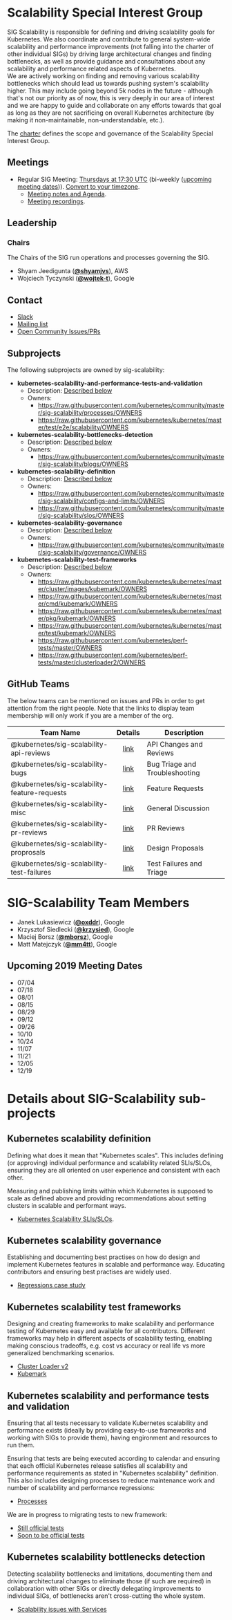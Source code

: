 <!---
This is an autogenerated file!

Please do not edit this file directly, but instead make changes to the
sigs.yaml file in the project root.

To understand how this file is generated, see https://git.k8s.io/community/generator/README.md
--->
# Scalability Special Interest Group

SIG Scalability is responsible for defining and driving scalability goals for Kubernetes. We also coordinate and contribute to general system-wide scalability and performance improvements (not falling into the charter of other individual SIGs) by driving large architectural changes and finding bottlenecks, as well as provide guidance and consultations about any scalability and performance related aspects of Kubernetes. <br/> We are actively working on finding and removing various scalability bottlenecks which should lead us towards pushing system's scalability higher. This may include going beyond 5k nodes in the future - although that's not our priority as of now, this is very deeply in our area of interest and we are happy to guide and collaborate on any efforts towards that goal as long as they are not sacrificing on overall Kubernetes architecture (by making it non-maintainable, non-understandable, etc.).

The [charter](charter.md) defines the scope and governance of the Scalability Special Interest Group.

## Meetings
* Regular SIG Meeting: [Thursdays at 17:30 UTC](https://docs.google.com/document/d/1FQx0BPlkkl1Bn0c9ocVBxYIKojpmrS1CFP5h0DI68AE/edit) (bi-weekly ([upcoming meeting dates](#upcoming-2019-meeting-dates))). [Convert to your timezone](http://www.thetimezoneconverter.com/?t=17:30&tz=UTC).
  * [Meeting notes and Agenda](https://docs.google.com/a/bobsplanet.com/document/d/1hEpf25qifVWztaeZPFmjNiJvPo-5JX1z0LSvvVY5G2g/edit?usp=drive_web).
  * [Meeting recordings](https://www.youtube.com/watch?v=NDP1uYyom28&list=PL69nYSiGNLP2X-hzNTqyELU6jYS3p10uL).

## Leadership

### Chairs
The Chairs of the SIG run operations and processes governing the SIG.

* Shyam Jeedigunta (**[@shyamjvs](https://github.com/shyamjvs)**), AWS
* Wojciech Tyczynski (**[@wojtek-t](https://github.com/wojtek-t)**), Google

## Contact
* [Slack](https://kubernetes.slack.com/messages/sig-scalability)
* [Mailing list](https://groups.google.com/forum/#!forum/kubernetes-sig-scale)
* [Open Community Issues/PRs](https://github.com/kubernetes/community/labels/sig%2Fscalability)

## Subprojects

The following subprojects are owned by sig-scalability:
- **kubernetes-scalability-and-performance-tests-and-validation**
  - Description: [Described below](#kubernetes-scalability-and-performance-tests-and-validation)
  - Owners:
    - https://raw.githubusercontent.com/kubernetes/community/master/sig-scalability/processes/OWNERS
    - https://raw.githubusercontent.com/kubernetes/kubernetes/master/test/e2e/scalability/OWNERS
- **kubernetes-scalability-bottlenecks-detection**
  - Description: [Described below](#kubernetes-scalability-bottlenecks-detection)
  - Owners:
    - https://raw.githubusercontent.com/kubernetes/community/master/sig-scalability/blogs/OWNERS
- **kubernetes-scalability-definition**
  - Description: [Described below](#kubernetes-scalability-definition)
  - Owners:
    - https://raw.githubusercontent.com/kubernetes/community/master/sig-scalability/configs-and-limits/OWNERS
    - https://raw.githubusercontent.com/kubernetes/community/master/sig-scalability/slos/OWNERS
- **kubernetes-scalability-governance**
  - Description: [Described below](#kubernetes-scalability-governance)
  - Owners:
    - https://raw.githubusercontent.com/kubernetes/community/master/sig-scalability/governance/OWNERS
- **kubernetes-scalability-test-frameworks**
  - Description: [Described below](#kubernetes-scalability-test-frameworks)
  - Owners:
    - https://raw.githubusercontent.com/kubernetes/kubernetes/master/cluster/images/kubemark/OWNERS
    - https://raw.githubusercontent.com/kubernetes/kubernetes/master/cmd/kubemark/OWNERS
    - https://raw.githubusercontent.com/kubernetes/kubernetes/master/pkg/kubemark/OWNERS
    - https://raw.githubusercontent.com/kubernetes/kubernetes/master/test/kubemark/OWNERS
    - https://raw.githubusercontent.com/kubernetes/perf-tests/master/OWNERS
    - https://raw.githubusercontent.com/kubernetes/perf-tests/master/clusterloader2/OWNERS

## GitHub Teams

The below teams can be mentioned on issues and PRs in order to get attention from the right people.
Note that the links to display team membership will only work if you are a member of the org.

| Team Name | Details | Description |
| --------- |:-------:| ----------- |
| @kubernetes/sig-scalability-api-reviews | [link](https://github.com/orgs/kubernetes/teams/sig-scalability-api-reviews) | API Changes and Reviews |
| @kubernetes/sig-scalability-bugs | [link](https://github.com/orgs/kubernetes/teams/sig-scalability-bugs) | Bug Triage and Troubleshooting |
| @kubernetes/sig-scalability-feature-requests | [link](https://github.com/orgs/kubernetes/teams/sig-scalability-feature-requests) | Feature Requests |
| @kubernetes/sig-scalability-misc | [link](https://github.com/orgs/kubernetes/teams/sig-scalability-misc) | General Discussion |
| @kubernetes/sig-scalability-pr-reviews | [link](https://github.com/orgs/kubernetes/teams/sig-scalability-pr-reviews) | PR Reviews |
| @kubernetes/sig-scalability-proprosals | [link](https://github.com/orgs/kubernetes/teams/sig-scalability-proprosals) | Design Proposals |
| @kubernetes/sig-scalability-test-failures | [link](https://github.com/orgs/kubernetes/teams/sig-scalability-test-failures) | Test Failures and Triage |

<!-- BEGIN CUSTOM CONTENT -->
# SIG-Scalability Team Members
* Janek Lukasiewicz (**[@oxddr](https://github.com/oxddr)**), Google
* Krzysztof Siedlecki (**[@krzysied](https://github.com/krzysied)**), Google
* Maciej Borsz (**[@mborsz](https://github.com/mborsz)**), Google
* Matt Matejczyk (**[@mm4tt](https://github.com/mm4tt)**), Google

## Upcoming 2019 Meeting Dates
   * 07/04
   * 07/18
   * 08/01
   * 08/15
   * 08/29
   * 09/12
   * 09/26
   * 10/10
   * 10/24
   * 11/07
   * 11/21
   * 12/05
   * 12/19

# Details about SIG-Scalability sub-projects

## Kubernetes scalability definition

Defining what does it mean that "Kubernetes scales".
This includes defining (or approving) individual performance and scalability
related SLIs/SLOs, ensuring they are all oriented on user experience and
consistent with each other.

Measuring and publishing limits within which Kubernetes is supposed to scale
as defined above and providing recommendations about setting clusters in
scalable and performant ways.

* [Kubernetes Scalability SLIs/SLOs](./slos/slos.md).

## Kubernetes scalability governance

Establishing and documenting best practises on how do design and implement
Kubernetes features in scalable and performance way.
Educating contributors and ensuring best practises are widely used.

* [Regressions case study](./governance/scalability-regressions-case-studies.md)

## Kubernetes scalability test frameworks

Designing and creating frameworks to make scalability and performance testing
of Kubernetes easy and available for all contributors.
Different frameworks may help in different aspects of scalability testing,
enabling making conscious tradeoffs, e.g. cost vs accuracy or real life vs
more generalized benchmarking scenarios.

* [Cluster Loader v2](https://github.com/kubernetes/perf-tests/tree/master/clusterloader2)
* [Kubemark](https://github.com/kubernetes/kubernetes/blob/master/cmd/kubemark)

## Kubernetes scalability and performance tests and validation

Ensuring that all tests necessary to validate Kubernetes scalability and
performance exists (ideally by providing easy-to-use frameworks and working
with SIGs to provide them), having engironment and resources to run them.

Ensuring that tests are being executed according to calendar and ensuring that
each official Kubernetes release satisfies all scalability and performance
requirements as stated in "Kubernetes scalability" definition.
This also includes designing processes to reduce maintenance work and number
of scalability and performance regressions:

* [Processes](https://github.com/kubernetes/community/tree/master/sig-scalability/processes)

We are in progress to migrating tests to new framework:

* [Still official tests](https://github.com/kubernetes/kubernetes/tree/master/test/e2e/scalability)
* [Soon to be official tests](https://github.com/kubernetes/perf-tests/tree/master/clusterloader2/testing)

## Kubernetes scalability bottlenecks detection

Detecting scalability bottlenecks and limitations, documenting them and
driving architectural changes to eliminate those (if such are required) in
collaboration with other SIGs or directly delegating improvements to
individual SIGs, of bottlenecks aren't cross-cutting the whole system.

* [Scalability issues with Services](.blogs/k8s-services-scalability-issues.md)

<!-- END CUSTOM CONTENT -->
